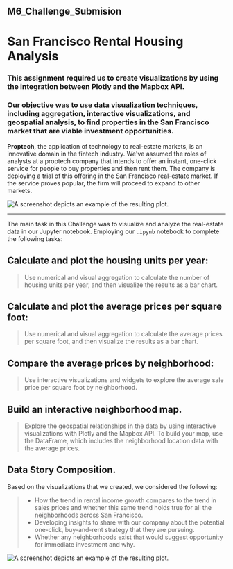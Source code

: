 ## **M6_Challenge_Submision**
# **San Francisco Rental Housing Analysis**

### This assignment required us to create visualizations by using the integration between Plotly and the Mapbox API. 
### Our objective was to use data visualization techniques, including aggregation, interactive visualizations, and geospatial analysis, to find properties in the San Francisco market that are viable investment opportunities.

**Proptech**, the application of technology to real-estate markets, is an innovative domain in the fintech industry. We've assumed the roles of analysts at a proptech company that intends to offer an instant, one-click service for people to buy properties and then rent them. The company is deploying a trial of this offering in the San Francisco real-estate market. If the service proves popular, the firm will proceed to expand to other markets.

![A screenshot depicts an example of the resulting plot.](https://github.com/sfkonrad/M6_Challenge_Submission/blob/main/Images/M6C_plot-Price-per-sf-and-gross-rents%20.jpg)

---

The main task in this Challenge was to visualize and analyze the real-estate data in our Jupyter notebook. Employing our `.ipynb` notebook to complete the following tasks:

## Calculate and plot the housing units per year:
> Use numerical and visual aggregation to calculate the number of housing units per year, and then visualize the results as a bar chart.

## Calculate and plot the average prices per square foot:
> Use numerical and visual aggregation to calculate the average prices per square foot, and then visualize the results as a bar chart.

## Compare the average prices by neighborhood:
> Use interactive visualizations and widgets to explore the average sale price per square foot by neighborhood.

## Build an interactive neighborhood map.
> Explore the geospatial relationships in the data by using interactive visualizations with Plotly and the Mapbox API. To build your map, use the DataFrame, which includes the neighborhood location data with the average prices.

## Data Story Composition.
Based on the visualizations that we created, we considered the following:
> - How the trend in rental income growth compares to the trend in sales prices and whether this same trend holds true for all the neighborhoods across San Francisco.
> - Developing insights to share with our company about the potential one-click, buy-and-rent strategy that they are pursuing. 
> - Whether any neighborhoods exist that would suggest opportunity for immediate investment and why.

![A screenshot depicts an example of the resulting plot.](https://github.com/sfkonrad/M6_Challenge_Submission/blob/main/Images/M6C_Price-per-sf-and-gross-rents%20.jpg)
